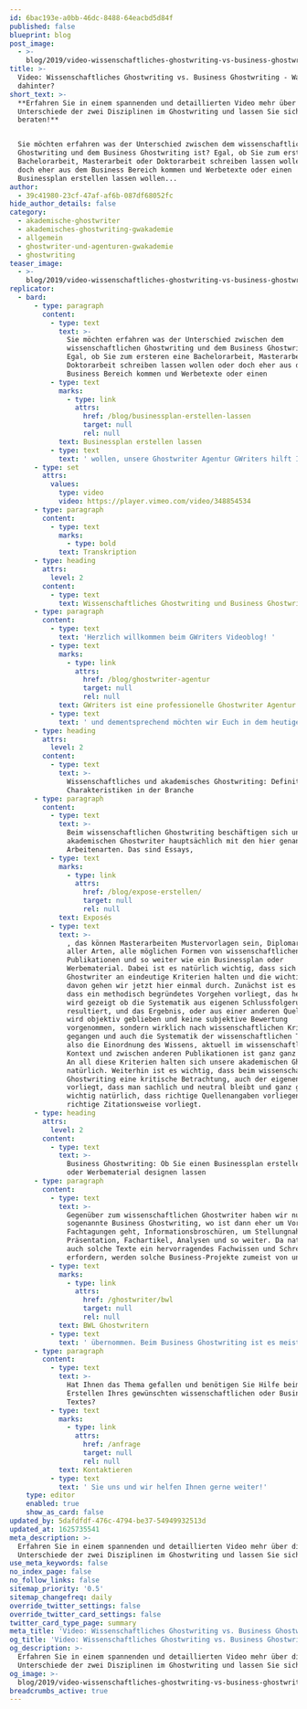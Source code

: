 ```yaml
---
id: 6bac193e-a0bb-46dc-8488-64eacbd5d84f
published: false
blueprint: blog
post_image:
  - >-
    blog/2019/video-wissenschaftliches-ghostwriting-vs-business-ghostwriting-was-steckt-dahinter/2019-07-18-Wissenschaftliches_Ghostwriting_vs_Business_Ghostwriting-Was_steckt_dahinter_classic_Thumbnail-(1).png
title: >-
  Video: Wissenschaftliches Ghostwriting vs. Business Ghostwriting - Was steckt
  dahinter?
short_text: >-
  **Erfahren Sie in einem spannenden und detaillierten Video mehr über die
  Unterschiede der zwei Disziplinen im Ghostwriting und lassen Sie sich
  beraten!**


  Sie möchten erfahren was der Unterschied zwischen dem wissenschaftlichen
  Ghostwriting und dem Business Ghostwriting ist? Egal, ob Sie zum ersteren eine
  Bachelorarbeit, Masterarbeit oder Doktorarbeit schreiben lassen wollen oder
  doch eher aus dem Business Bereich kommen und Werbetexte oder einen
  Businessplan erstellen lassen wollen...
author:
  - 39c41980-23cf-47af-af6b-087df68052fc
hide_author_details: false
category:
  - akademische-ghostwriter
  - akademisches-ghostwriting-gwakademie
  - allgemein
  - ghostwriter-und-agenturen-gwakademie
  - ghostwriting
teaser_image:
  - >-
    blog/2019/video-wissenschaftliches-ghostwriting-vs-business-ghostwriting-was-steckt-dahinter/2019-07-18-Wissenschaftliches_Ghostwriting_vs_Business_Ghostwriting-Was_steckt_dahinter_classic_Thumbnail-(1).png
replicator:
  - bard:
      - type: paragraph
        content:
          - type: text
            text: >-
              Sie möchten erfahren was der Unterschied zwischen dem
              wissenschaftlichen Ghostwriting und dem Business Ghostwriting ist?
              Egal, ob Sie zum ersteren eine Bachelorarbeit, Masterarbeit oder
              Doktorarbeit schreiben lassen wollen oder doch eher aus dem
              Business Bereich kommen und Werbetexte oder einen 
          - type: text
            marks:
              - type: link
                attrs:
                  href: /blog/businessplan-erstellen-lassen
                  target: null
                  rel: null
            text: Businessplan erstellen lassen
          - type: text
            text: ' wollen, unsere Ghostwriter Agentur GWriters hilft Ihnen dabei mit geprüfter Qualität, Zuverlässigkeit und Preissicherheit. Schauen Sie das Video an oder lesen Sie unsere Transkription, um zu erfahren was die grundliegenden Unterschiede zwischen den beiden Bereichen sind.'
      - type: set
        attrs:
          values:
            type: video
            video: https://player.vimeo.com/video/348854534
      - type: paragraph
        content:
          - type: text
            marks:
              - type: bold
            text: Transkription
      - type: heading
        attrs:
          level: 2
        content:
          - type: text
            text: Wissenschaftliches Ghostwriting und Business Ghostwriting
      - type: paragraph
        content:
          - type: text
            text: 'Herzlich willkommen beim GWriters Videoblog! '
          - type: text
            marks:
              - type: link
                attrs:
                  href: /blog/ghostwriter-agentur
                  target: null
                  rel: null
            text: GWriters ist eine professionelle Ghostwriter Agentur
          - type: text
            text: ' und dementsprechend möchten wir Euch in dem heutigen Video einmal unsere zwein Kernbereiche vorstellen. Das Video lautet deshalb "Wissenschaftliches versus Business Ghostwriting". Warum wir diese zwei Bereiche unterscheiden, ist ganz einfach, denn beide Bereiche haben ganz ganz unterschiedliche Kriterien, nach denen unsere Ghostwriter gehen müssen und in dem Video heute stellen wir Euch diese beiden Bereiche und deren Kriterien einmal gegenüber und einmal vor.'
      - type: heading
        attrs:
          level: 2
        content:
          - type: text
            text: >-
              Wissenschaftliches und akademisches Ghostwriting: Definition und
              Charakteristiken in der Branche
      - type: paragraph
        content:
          - type: text
            text: >-
              Beim wissenschaftlichen Ghostwriting beschäftigen sich unsere
              akademischen Ghostwriter hauptsächlich mit den hier genannten
              Arbeitenarten. Das sind Essays, 
          - type: text
            marks:
              - type: link
                attrs:
                  href: /blog/expose-erstellen/
                  target: null
                  rel: null
            text: Exposés
          - type: text
            text: >-
              , das können Masterarbeiten Mustervorlagen sein, Diplomarbeiten
              aller Arten, alle möglichen Formen von wissenschaftlichen
              Publikationen und so weiter wie ein Businessplan oder
              Werbematerial. Dabei ist es natürlich wichtig, dass sich die
              Ghostwriter an eindeutige Kriterien halten und die wichtigsten
              davon gehen wir jetzt hier einmal durch. Zunächst ist es wichtig,
              dass ein methodisch begründetes Vorgehen vorliegt, das heißt, es
              wird gezeigt ob die Systematik aus eigenen Schlussfolgerung
              resultiert, und das Ergebnis, oder aus einer anderen Quelle. Es
              wird objektiv geblieben und keine subjektive Bewertung
              vorgenommen, sondern wirklich nach wissenschaftlichen Kriterien
              gegangen und auch die Systematik der wissenschaftlichen Texte,
              also die Einordnung des Wissens, aktuell im wissenschaftlichen
              Kontext und zwischen anderen Publikationen ist ganz ganz wichtig.
              An all diese Kriterien halten sich unsere akademischen Ghostwriter
              natürlich. Weiterhin ist es wichtig, dass beim wissenschaftlichen
              Ghostwriting eine kritische Betrachtung, auch der eigenen Thesen
              vorliegt, dass man sachlich und neutral bleibt und ganz ganz
              wichtig natürlich, dass richtige Quellenangaben vorliegen und die
              richtige Zitationsweise vorliegt.
      - type: heading
        attrs:
          level: 2
        content:
          - type: text
            text: >-
              Business Ghostwriting: Ob Sie einen Businessplan erstellen lassen
              oder Werbematerial designen lassen
      - type: paragraph
        content:
          - type: text
            text: >-
              Gegenüber zum wissenschaftlichen Ghostwriter haben wir nun das
              sogenannte Business Ghostwriting, wo ist dann eher um Vorträge zu
              Fachtagungen geht, Informationsbroschüren, um Stellungnahmen,
              Präsentation, Fachartikel, Analysen und so weiter. Da natürlich
              auch solche Texte ein hervorragendes Fachwissen und Schreibtalent
              erfordern, werden solche Business-Projekte zumeist von unseren 
          - type: text
            marks:
              - type: link
                attrs:
                  href: /ghostwriter/bwl
                  target: null
                  rel: null
            text: BWL Ghostwritern
          - type: text
            text: ' übernommen. Beim Business Ghostwriting ist es meist ganz ganz wichtig, dass mit den Informationen auch vertraulich umgegangen wird Grundsätzlich ist bei all unseren akademischen Ghostwriter und natürlich auch bei den Business Ghostwritern Diskretion an erster Stelle. Das heißt, die Informationen werden bei uns, bei GWriters, immer vertraulich behandelt. Wichtig ist auch, dass man den Ausdruck etwas unterscheidet. Man muss sich nicht wie im wissenschaftlichen Arbeiten so sehr spezifisch ausdrücken aber schon auf einem Business Level. Man sollte politisch korrekt bleiben, was unsere Business Ghostwriter eben auch tun und auf eine kurze und knappe aber dadurch präzise und prägnante Ausdrucksweise achten Weiterhin ist es wichtig eine detaillierte Konkurrenzanalyse zu betreiben und teilweise eben zielgerichtete grafische Elemente mit in die Arbeit einzubringen und dementsprechend die Ergebnisse ordentlich und geschmackvoll zu visualisieren. Ich hoffe ich konnte Euch dazu einmal das wissenschaftliche Ghostwriting dem Business Ghostwriting gegenüberstellen und etwas besser erklären was die Kriterien unserer akademischen Ghostwriter und unserer Business Ghostwriter sind und freue mich, dass Ihr auch diesmal wieder mit dabei wart.'
      - type: paragraph
        content:
          - type: text
            text: >-
              Hat Ihnen das Thema gefallen und benötigen Sie Hilfe beim
              Erstellen Ihres gewünschten wissenschaftlichen oder Business
              Textes? 
          - type: text
            marks:
              - type: link
                attrs:
                  href: /anfrage
                  target: null
                  rel: null
            text: Kontaktieren
          - type: text
            text: ' Sie uns und wir helfen Ihnen gerne weiter!'
    type: editor
    enabled: true
    show_as_card: false
updated_by: 5dafdfdf-476c-4794-be37-54949932513d
updated_at: 1625735541
meta_description: >-
  Erfahren Sie in einem spannenden und detaillierten Video mehr über die
  Unterschiede der zwei Disziplinen im Ghostwriting und lassen Sie sich beraten!
use_meta_keywords: false
no_index_page: false
no_follow_links: false
sitemap_priority: '0.5'
sitemap_changefreq: daily
override_twitter_settings: false
override_twitter_card_settings: false
twitter_card_type_page: summary
meta_title: 'Video: Wissenschaftliches Ghostwriting vs. Business Ghostwriting'
og_title: 'Video: Wissenschaftliches Ghostwriting vs. Business Ghostwriting'
og_description: >-
  Erfahren Sie in einem spannenden und detaillierten Video mehr über die
  Unterschiede der zwei Disziplinen im Ghostwriting und lassen Sie sich beraten!
og_image: >-
  blog/2019/video-wissenschaftliches-ghostwriting-vs-business-ghostwriting-was-steckt-dahinter/2019-07-18-Wissenschaftliches_Ghostwriting_vs_Business_Ghostwriting-Was_steckt_dahinter_classic_Thumbnail-(1).png
breadcrumbs_active: true
---
```

